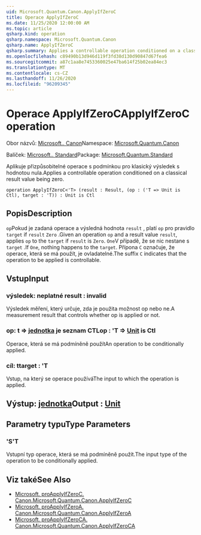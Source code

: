 ```yaml
---
uid: Microsoft.Quantum.Canon.ApplyIfZeroC
title: Operace ApplyIfZeroC
ms.date: 11/25/2020 12:00:00 AM
ms.topic: article
qsharp.kind: operation
qsharp.namespace: Microsoft.Quantum.Canon
qsharp.name: ApplyIfZeroC
qsharp.summary: Applies a controllable operation conditioned on a classical result value being zero.
ms.openlocfilehash: c89490b13d946d119f3fd38d130d90847d67fea6
ms.sourcegitcommit: a87c1aa8e7453360025e47ba614f25b02ea84ec3
ms.translationtype: MT
ms.contentlocale: cs-CZ
ms.lasthandoff: 11/26/2020
ms.locfileid: "96209345"
---
```

# <a name="applyifzeroc-operation"></a><span data-ttu-id="e7e30-102">Operace ApplyIfZeroC</span><span class="sxs-lookup"><span data-stu-id="e7e30-102">ApplyIfZeroC operation</span></span>

<span data-ttu-id="e7e30-103">Obor názvů: [Microsoft.. Canon](xref:Microsoft.Quantum.Canon)</span><span class="sxs-lookup"><span data-stu-id="e7e30-103">Namespace: [Microsoft.Quantum.Canon](xref:Microsoft.Quantum.Canon)</span></span>

<span data-ttu-id="e7e30-104">Balíček: [Microsoft.. Standard](https://nuget.org/packages/Microsoft.Quantum.Standard)</span><span class="sxs-lookup"><span data-stu-id="e7e30-104">Package: [Microsoft.Quantum.Standard](https://nuget.org/packages/Microsoft.Quantum.Standard)</span></span>


<span data-ttu-id="e7e30-105">Aplikuje přizpůsobitelné operace s podmínkou pro klasický výsledek s hodnotou nula.</span><span class="sxs-lookup"><span data-stu-id="e7e30-105">Applies a controllable operation conditioned on a classical result value being zero.</span></span>

```qsharp
operation ApplyIfZeroC<'T> (result : Result, (op : ('T => Unit is Ctl), target : 'T)) : Unit is Ctl
```


## <a name="description"></a><span data-ttu-id="e7e30-106">Popis</span><span class="sxs-lookup"><span data-stu-id="e7e30-106">Description</span></span>

<span data-ttu-id="e7e30-107">`op`Pokud je zadaná operace a výsledná hodnota `result` , platí `op` pro pravidlo `target` if `result` `Zero` .</span><span class="sxs-lookup"><span data-stu-id="e7e30-107">Given an operation `op` and a result value `result`, applies `op` to the `target` if `result` is `Zero`.</span></span> <span data-ttu-id="e7e30-108">`One`V případě, že se nic nestane s `target` .</span><span class="sxs-lookup"><span data-stu-id="e7e30-108">If `One`, nothing happens to the `target`.</span></span>
<span data-ttu-id="e7e30-109">Přípona `C` označuje, že operace, která se má použít, je ovladatelné.</span><span class="sxs-lookup"><span data-stu-id="e7e30-109">The suffix `C` indicates that the operation to be applied is controllable.</span></span>

## <a name="input"></a><span data-ttu-id="e7e30-110">Vstup</span><span class="sxs-lookup"><span data-stu-id="e7e30-110">Input</span></span>

### <a name="result--__invalidresult__"></a><span data-ttu-id="e7e30-111">výsledek: __neplatné <Result>__</span><span class="sxs-lookup"><span data-stu-id="e7e30-111">result : __invalid<Result>__</span></span>

<span data-ttu-id="e7e30-112">Výsledek měření, který určuje, zda je použita možnost op nebo ne.</span><span class="sxs-lookup"><span data-stu-id="e7e30-112">A measurement result that controls whether op is applied or not.</span></span>


### <a name="op--t--unit--is-ctl"></a><span data-ttu-id="e7e30-113">op: t => [jednotka](xref:microsoft.quantum.lang-ref.unit)  je seznam CTL</span><span class="sxs-lookup"><span data-stu-id="e7e30-113">op : 'T => [Unit](xref:microsoft.quantum.lang-ref.unit)  is Ctl</span></span>

<span data-ttu-id="e7e30-114">Operace, která se má podmíněně použít</span><span class="sxs-lookup"><span data-stu-id="e7e30-114">An operation to be conditionally applied.</span></span>


### <a name="target--t"></a><span data-ttu-id="e7e30-115">cíl: t</span><span class="sxs-lookup"><span data-stu-id="e7e30-115">target : 'T</span></span>

<span data-ttu-id="e7e30-116">Vstup, na který se operace používá</span><span class="sxs-lookup"><span data-stu-id="e7e30-116">The input to which the operation is applied.</span></span>



## <a name="output--unit"></a><span data-ttu-id="e7e30-117">Výstup: [jednotka](xref:microsoft.quantum.lang-ref.unit)</span><span class="sxs-lookup"><span data-stu-id="e7e30-117">Output : [Unit](xref:microsoft.quantum.lang-ref.unit)</span></span>



## <a name="type-parameters"></a><span data-ttu-id="e7e30-118">Parametry typu</span><span class="sxs-lookup"><span data-stu-id="e7e30-118">Type Parameters</span></span>

### <a name="t"></a><span data-ttu-id="e7e30-119">'S</span><span class="sxs-lookup"><span data-stu-id="e7e30-119">'T</span></span>

<span data-ttu-id="e7e30-120">Vstupní typ operace, která se má podmíněně použít.</span><span class="sxs-lookup"><span data-stu-id="e7e30-120">The input type of the operation to be conditionally applied.</span></span>

## <a name="see-also"></a><span data-ttu-id="e7e30-121">Viz také</span><span class="sxs-lookup"><span data-stu-id="e7e30-121">See Also</span></span>

- [<span data-ttu-id="e7e30-122">Microsoft. proApplyIfZeroC. Canon.</span><span class="sxs-lookup"><span data-stu-id="e7e30-122">Microsoft.Quantum.Canon.ApplyIfZeroC</span></span>](xref:Microsoft.Quantum.Canon.ApplyIfZeroC)
- [<span data-ttu-id="e7e30-123">Microsoft. proApplyIfZeroA. Canon.</span><span class="sxs-lookup"><span data-stu-id="e7e30-123">Microsoft.Quantum.Canon.ApplyIfZeroA</span></span>](xref:Microsoft.Quantum.Canon.ApplyIfZeroA)
- [<span data-ttu-id="e7e30-124">Microsoft. proApplyIfZeroCA. Canon.</span><span class="sxs-lookup"><span data-stu-id="e7e30-124">Microsoft.Quantum.Canon.ApplyIfZeroCA</span></span>](xref:Microsoft.Quantum.Canon.ApplyIfZeroCA)